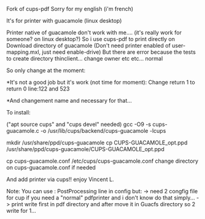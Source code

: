 Fork of cups-pdf
Sorry for my english (i'm french)

It's for printer with guacamole (linux desktop)

Printer native of guacamole don't work with me.... (it's really work for someone? on linux desktop?)
So i use cups-pdf to print directly on Download directory of guacamole
(Don't need printer enabled of user-mapping.mxl, just need enable-drive)
But there are error because the tests to create directory thinclient... change owner etc etc... normal

So only change at the moment:

*It's not a good job but it's work (not time for moment):
Change return 1 to return 0
line:122 and 523

*And changement name and necessary for that...


To install:

("apt source cups" and "cups devel" needed)
gcc -O9 -s cups-guacamole.c -o /usr/lib/cups/backend/cups-guacamole -lcups

mkdir /usr/share/ppd/cups-guacamole
cp CUPS-GUACAMOLE_opt.ppd /usr/share/ppd/cups-guacamole/CUPS-GUACAMOLE_opt.ppd

cp cups-guacamole.conf /etc/cups/cups-guacamole.conf
change directory on cups-guacamole.conf if needed

And add printer via cups!! 
enjoy 
Vincent L.

Note:
You can use : PostProcessing line in config but:
-> need 2 congfig file for cup if you need a "normal" pdfprinter and i don't know do that simply...
-> print write first in pdf directory and after move it in Guacfs directory so 2 write for 1...
